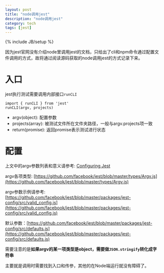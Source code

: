 ```yaml
---
layout: post
title: "node调用jest"
description: "node调用jest"
category: tech
tags: [jest]
---
```

{% include JB/setup %}

因为jest官网没有介绍node里调用jest的文档，只给出了cli和npm命令通过配置文件调用的方式，故将通过阅读源码获取的node调用jest的方式记录下来。

# 入口

jest执行测试需要调用内部接口`runCLI`

    import { runCLI } from 'jest'
    runCLI(argv, projects)

- argv(object): 配置参数
- projects(array): 被测试文件所在文件夹路径，一般与argv.projects项一致
- return(promise): 返回promise表示测试进行状态

# 配置

上文中的argv参数列表和意义请参考: [Configuring Jest](https://facebook.github.io/jest/docs/en/configuration.html)

argv各项类型: [https://github.com/facebook/jest/blob/master/types/Argv.js](https://github.com/facebook/jest/blob/master/types/Argv.js)

argv参数示例请参考: [https://github.com/facebook/jest/blob/master/packages/jest-config/src/valid_config.js](https://github.com/facebook/jest/blob/master/packages/jest-config/src/valid_config.js)

默认参数：[https://github.com/facebook/jest/blob/master/packages/jest-config/src/defaults.js](https://github.com/facebook/jest/blob/master/packages/jest-config/src/defaults.js)


需要注意的是**如果argv的某一项类型是object，需要做`JSON.stringify`转化成字符串**


主要就是调用时需要找到入口和传参，其他的在Node端运行就没有障碍了。